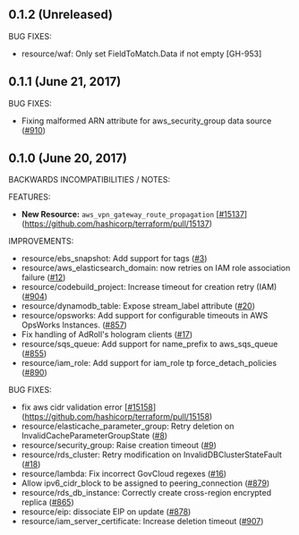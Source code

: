 ## 0.1.2 (Unreleased)

BUG FIXES:

* resource/waf: Only set FieldToMatch.Data if not empty [GH-953]

## 0.1.1 (June 21, 2017)

BUG FIXES:

* Fixing malformed ARN attribute for aws_security_group data source ([#910](https://github.com/terraform-providers/terraform-provider-aws/910))

## 0.1.0 (June 20, 2017)

BACKWARDS INCOMPATIBILITIES / NOTES:

FEATURES:

* **New Resource:** `aws_vpn_gateway_route_propagation` [[#15137](https://github.com/terraform-providers/terraform-provider-aws/15137)](https://github.com/hashicorp/terraform/pull/15137)

IMPROVEMENTS:

* resource/ebs_snapshot: Add support for tags ([#3](https://github.com/terraform-providers/terraform-provider-aws/3))
* resource/aws_elasticsearch_domain: now retries on IAM role association failure ([#12](https://github.com/terraform-providers/terraform-provider-aws/12))
* resource/codebuild_project: Increase timeout for creation retry (IAM) ([#904](https://github.com/terraform-providers/terraform-provider-aws/904))
* resource/dynamodb_table: Expose stream_label attribute ([#20](https://github.com/terraform-providers/terraform-provider-aws/20))
* resource/opsworks: Add support for configurable timeouts in AWS OpsWorks Instances. ([#857](https://github.com/terraform-providers/terraform-provider-aws/857))
* Fix handling of AdRoll's hologram clients ([#17](https://github.com/terraform-providers/terraform-provider-aws/17))
* resource/sqs_queue: Add support for name_prefix to aws_sqs_queue ([#855](https://github.com/terraform-providers/terraform-provider-aws/855))
* resource/iam_role: Add support for iam_role tp force_detach_policies ([#890](https://github.com/terraform-providers/terraform-provider-aws/890))

BUG FIXES:

* fix aws cidr validation error [[#15158](https://github.com/terraform-providers/terraform-provider-aws/15158)](https://github.com/hashicorp/terraform/pull/15158)
* resource/elasticache_parameter_group: Retry deletion on InvalidCacheParameterGroupState ([#8](https://github.com/terraform-providers/terraform-provider-aws/8))
* resource/security_group: Raise creation timeout ([#9](https://github.com/terraform-providers/terraform-provider-aws/9))
* resource/rds_cluster: Retry modification on InvalidDBClusterStateFault ([#18](https://github.com/terraform-providers/terraform-provider-aws/18))
* resource/lambda: Fix incorrect GovCloud regexes ([#16](https://github.com/terraform-providers/terraform-provider-aws/16))
* Allow ipv6_cidr_block to be assigned to peering_connection ([#879](https://github.com/terraform-providers/terraform-provider-aws/879))
* resource/rds_db_instance: Correctly create cross-region encrypted replica ([#865](https://github.com/terraform-providers/terraform-provider-aws/865))
* resource/eip: dissociate EIP on update ([#878](https://github.com/terraform-providers/terraform-provider-aws/878))
* resource/iam_server_certificate: Increase deletion timeout ([#907](https://github.com/terraform-providers/terraform-provider-aws/907))
